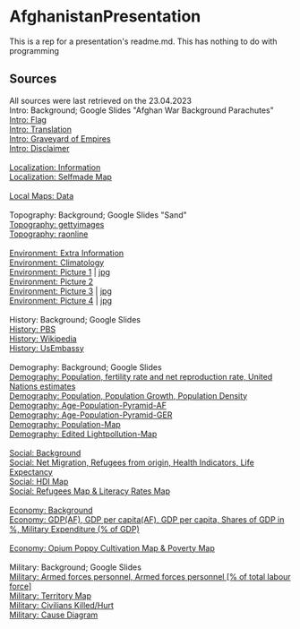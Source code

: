 # AfghanistanPresentation
This is a rep for a presentation's readme.md. This has nothing to do with programming

<h2> Sources </h2>

All sources were last retrieved on the 23.04.2023 </br>
Intro: Background; Google Slides "Afghan War Background Parachutes" </br>
[Intro: Flag](https://en.wikipedia.org/wiki/Flag_of_Afghanistan#/media/File:Flag_of_the_Islamic_Emirate_of_Afghanistan.svg) </br>
[Intro: Translation](https://en.wikipedia.org/wiki/Shahada) </br>
[Intro: Graveyard of Empires](https://en.wikipedia.org/wiki/Graveyard_of_empires) </br>
[Intro: Disclaimer](https://www.bundestag.de/resource/blob/881198/27fd4f597e1d4ee43350aafffc6f9d8c/WD-2-062-21-pdf-data.pdf#page=352) </br>
 </br>
[Localization: Information](https://en.wikipedia.org/wiki/Afghanistan) </br>
[Localization: Selfmade Map](https://snazzymaps.com/style/479244/beige-country-map) </br>
 </br>
[Local Maps: Data](https://www.aljazeera.com/news/2021/8/12/10-maps-to-understand-afghanistan-interactive) </br>
 </br>
Topography: Background; Google Slides "Sand" </br>
[Topography: gettyimages](https://www.gettyimages.be/detail/foto/afghanistan-3d-render-topographic-map-color-border-royalty-free-beeld/1337795752) </br>
[Topography: raonline](https://www.raonline.ch/pages/edu/st3/wopopL100701.html) </br>
 </br>
[Environment: Extra Information](https://www.britannica.com/place/Afghanistan/Plant-and-animal-life) </br>
[Environment: Climatology](https://climateknowledgeportal.worldbank.org/country/afghanistan/climate-data-historical) </br>
[Environment: Picture 1](https://www.theguardian.com/world/2017/aug/28/how-climate-change-is-death-sentence-afghanistan-highlands-global-warming) | [jpg](https://i.guim.co.uk/img/media/0733d89622b6ae4a70de0d45a3ac1c0f6bf3747f/0_203_6016_3609/master/6016.jpg?width=620&quality=85&dpr=1&s=none) </br>
[Environment: Picture 2](https://youtu.be/8nbUhUIAwJ0?t=245) </br>
[Environment: Picture 3](http://www.myafghanmountains.org/contact/) | [jpg](http://www.myafghanmountains.org/contact/) </br>
[Environment: Picture 4](https://www.theguardian.com/world/2017/aug/28/how-climate-change-is-death-sentence-afghanistan-highlands-global-warming) | [jpg](https://i.guim.co.uk/img/media/407d4d05106690f6d30efd5b40a6868efe3c7967/0_203_6016_3609/master/6016.jpg?width=620&quality=85&dpr=1&s=none) </br>
 </br>
History: Background; Google Slides </br>
[History: PBS](https://www.pbs.org/newshour/politics/asia-jan-june11-timeline-afghanistan) </br>
[History: Wikipedia](https://en.wikipedia.org/wiki/History_of_Afghanistan) </br>
[History: UsEmbassy](https://af.usembassy.gov/our-relationship/history-of-the-u-s-and-afghanistan/) </br>
 </br>
Demography: Background; Google Slides </br>
[Demography: Population, fertility rate and net reproduction rate, United Nations estimates](https://en.wikipedia.org/wiki/Demographics_of_Afghanistan#/media/File:Afghanistan_Population_1950-2021_Forecast_2022-2032_UN_World_Population_Prospects_2022.svg) </br>
[Demography: Population, Population Growth, Population Density](https://data.worldbank.org/country/afghanistan) </br>
[Demography: Age-Population-Pyramid-AF](https://en.wikipedia.org/wiki/Demographics_of_Afghanistan#/media/File:Afghanistan_single_age_population_pyramid_2020.png) </br>
[Demography: Age-Population-Pyramid-GER](https://ja.wikipedia.org/wiki/ファイル:Germany_population_pyramid_2019-12-31.png) </br>
[Demography: Population-Map](https://reliefweb.int/map/afghanistan/afghanistan-population-density-2020)  </br>
[Demography: Edited Lightpollution-Map](https://darksitefinder.com/maps/world.html#6/35.066/63.951) </br>
 </br>
[Social: Background](https://www.dw.com/de/frauen-in-afghanistan-fürchten-machtergreifung-der-taliban/a-58655495) </br>
[Social: Net Migration, Refugees from origin, Health Indicators, Life Expectancy](https://data.worldbank.org/country/afghanistan) </br>
[Social: HDI Map](https://globaldatalab.org/shdi/maps/shdi/2000/?levels=4) </br>
[Social: Refugees Map & Literacy Rates Map](https://www.aljazeera.com/news/2021/8/12/10-maps-to-understand-afghanistan-interactive) </br>
 </br>
[Economy: Background](https://youtu.be/qz3XqcTgsgQ?t=92) </br>
[Economy: GDP(AF), GDP per capita(AF), GDP per capita, Shares of GDP in %, Military Expenditure (% of GDP)](https://data.worldbank.org/country/afghanistan) </br>
</br>
[Economy: Opium Poppy Cultivation Map & Poverty Map](https://www.aljazeera.com/news/2021/8/12/10-maps-to-understand-afghanistan-interactive) </br>
 </br>
Military: Background; Google Slides </br>
[Military: Armed forces personnel, Armed forces personnel [% of total labour force]](https://data.worldbank.org/country/afghanistan) </br>
[Military: Territory Map](https://de.wikipedia.org/wiki/Abdul_Raschid_Dostum#/media/Datei:Afghanistan_politisch_1996.png) </br>
[Military: Civilians Killed/Hurt](https://de.statista.com/statistik/daten/studie/75326/umfrage/getoetete-zivilisten-in-afghanistan-seit-2007/) </br>
[Military: Cause Diagram](https://www.dw.com/de/immer-mehr-zivile-todesopfer-in-afghanistan/a-44680357) </br>



